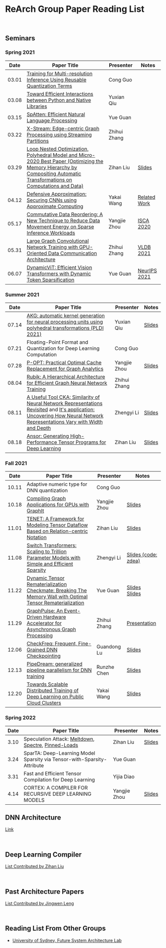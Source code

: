 ReArch Group Paper Reading List
===============================

 

Seminars
--------

### Spring 2021

|**Date**| **Paper Title**                                                           | **Presenter** | **Notes** |
|--------|---------------------------------------------------------------------------|---------------|-----------|
| 03.01  | [Training for Multi-resolution Inference Using Reusable Quantization Terms](http://www.eecs.harvard.edu/~htk/publication/2021-asplos-zhang-mcdanel-kung-dong.pdf) | Cong Guo      |           |
| 03.08  | [Toward Efficient Interactions between Python and Native Libraries](https://github.com/usyd-fsalab/ReadingList/blob/main/pdf/asplos21-paper586.pdf) | Yuxian Qiu | |
| 03.15  | [SpAtten: Efficient Natural Language Processing](https://hanlab.mit.edu/projects/spatten/) | Yue Guan | |
| 03.22  | [X-Stream: Edge-centric Graph Processing using Streaming Partitions](https://github.com/bindscha/x-stream) | Zhihui Zhang | |
| 03.29  | [Loop Nested Optimization, Polyhedral Model and Micro-2020 Best Paper (Optimizing the Memory Hierarchy by Compositing Automatic Transformations on Computations and Data)](https://ieeexplore.ieee.org/document/9251965) | Zihan Liu | [Slides](https://1drv.ms/p/s!AhjvDaw8hwGhnxs4_fr_F4Nazto9?e=7sEqQQ) |
| 04.12  | [Defensive Approximation: Securing CNNs using Approximate Computing](https://www.cs.ucr.edu/~nael/pubs/asplos21.pdf) | Yakai Wang | [Related Work](https://ieeexplore.ieee.org/document/6387646) |
| 05.17  | [Commutative Data Reordering: A New Technique to Reduce Data Movement Energy on Sparse Inference Workloads](https://www.osti.gov/servlets/purl/1781776) | Yangjie Zhou | [ISCA 2020](https://jbox.sjtu.edu.cn/l/MFg8AR) |
| 05.31  | [Large Graph Convolutional Network Training with GPU-Oriented Data Communication Architecture](http://vldb.org/pvldb/vol14/p2087-min.pdf) | Zhihui Zhang | [VLDB 2021](https://www.davidmin.net/assets/slides/pyd.pdf) |
| 06.07  | [DynamicViT: Efficient Vision Transformers with Dynamic Token Sparsification](https://proceedings.neurips.cc/paper/2021/file/747d3443e319a22747fbb873e8b2f9f2-Paper.pdf) | Yue Guan | [NeurIPS 2021](https://dynamicvit.ivg-research.xyz/) |


### Summer 2021

|**Date**| **Paper Title**                                                           | **Presenter** | **Notes** |
|--------|---------------------------------------------------------------------------|---------------|-----------|
| 07.14  | [AKG: automatic kernel generation for neural processing units using polyhedral transformations (PLDI 2021)](https://dl.acm.org/doi/pdf/10.1145/3453483.3454106) | Yuxian Qiu | [Slides](https://www.di.ens.fr/~zhaojie/pldi2021-presentation) |
| 07.21  | Floating-Point Format and Quantization for Deep Learning Computation | Cong Guo  |  |
| 07.28  | [P-OPT: Practical Optimal Cache Replacement for Graph Analytics](https://brandonlucia.com/pubs/POPT_HPCA21_CameraReady.pdf) | Yangjie Zhou | [Slides](https://jbox.sjtu.edu.cn/l/u15Q1m) |
| 08.04  | [Rubik: A Hierarchical Architecture for Efficient Graph Neural Network Training](https://ieeexplore.ieee.org/abstract/document/9428002/) | Zhihui Zhang |  |
| 08.11  | [A Useful Tool CKA: Similarity of Neural Network Representations Revisited](https://arxiv.org/abs/1905.00414) and [It's application: Uncovering How Neural Network Representations Vary with Width and Depth](https://arxiv.org/abs/2010.15327) | Zhengyi Li | [Slides](https://jbox.sjtu.edu.cn/l/LFlrY5) |
| 08.18  | [Ansor: Generating High-Performance Tensor Programs for Deep Learning](https://www.usenix.org/conference/osdi20/presentation/zheng) | Zihan Liu | [Slides](https://1drv.ms/p/s!AhjvDaw8hwGhtngBEMy48hSSgEEU?e=lnadKt) |

### Fall 2021

|**Date**| **Paper Title**                                                           | **Presenter** | **Notes** |
|--------|---------------------------------------------------------------------------|---------------|-----------|
| 10.11  | Adaptive numeric type for DNN quantization | Cong Guo | |
| 10.18  | [Compiling Graph Applications for GPUs with GraphIt](https://graphit-lang.org/index) | Yangjie Zhou | [Slides](https://intimeand.space/docs/CGO21-G2.pdf) |
| 11.01  | [TENET: A Framework for Modeling Tensor Dataflow Based on Relation-centric Notation](https://ieeexplore.ieee.org/document/9499903) | Zihan Liu | [Slides](https://1drv.ms/p/s!AhjvDaw8hwGhtxk_WtypKJSnhSW0?e=iqLEIh) |
| 11.08  | [Switch Transformers: Scaling to Trillion Parameter Models with Simple and Efficient Sparsity](https://arxiv.org/abs/2101.03961) | Zhengyi Li | [Slides (code: zdea)](https://pan.baidu.com/s/13dRMZzVwYV4PGcaCAVrZug) | 
| 11.22  | [Dynamic Tensor Rematerialization](https://arxiv.org/abs/2006.09616)  <br /> [Checkmate: Breaking The Memory Wall with Optimal Tensor Rematerialization](https://arxiv.org/abs/2006.09616)| Yue Guan | [Slides](https://www.parasjain.com/projects/20checkmate/checkmate_mlsys_slides.pdf) <br />[Slides](https://marisa.moe/resources/DTR.pptx) | 
| 11.29  | [GraphPulse: An Event-Driven Hardware Accelerator for Asynchronous Graph Processing](https://shafiur.me/publication/rahman-graphpulse-micro-2020/rahman-graphpulse-micro-2020.pdf)| Zhihui Zhang | [Presentation](https://www.youtube.com/watch?v=olhBDSa7xVE)| 
| 12.06  | [CheckFreq: Frequent, Fine-Grained DNN Checkpointing](https://www.usenix.org/system/files/fast21-mohan.pdf)| Guandong Lu | [Slides](https://www.usenix.org/sites/default/files/conference/protected-files/fast21_slides_mohan.pdf)| 
| 12.13  | [PipeDream: generalized pipeline parallelism for DNN training](https://dl.acm.org/doi/10.1145/3341301.3359646)| Runzhe Chen | [Slides](https://jbox.sjtu.edu.cn/l/H1RivF)| 
| 12.20  | [Towards Scalable Distributed Training of Deep Learning on Public Cloud Clusters](https://proceedings.mlsys.org/paper/2021/file/8613985ec49eb8f757ae6439e879bb2a-Paper.pdf)| Yakai Wang | [Slides](https://jbox.sjtu.edu.cn/l/y18DmN)| 

### Spring 2022

|**Date**| **Paper Title**                                                           | **Presenter** | **Notes** |
|--------|---------------------------------------------------------------------------|---------------|-----------|
| 3.10  | Speculation Attack:  [Meltdown](https://www.usenix.org/conference/usenixsecurity18/presentation/lipp), [Spectre](https://ieeexplore.ieee.org/document/8835233), [Pinned-Loads](https://dl.acm.org/doi/10.1145/3503222.3507724) | Zihan Liu | [Slides](https://www.icloud.com.cn/keynote/0ccG6xZVn7bYlTEwcL42c8UMw#Seminar) |
| 3.24 | SparTA: Deep-Learning Model Sparsity via Tensor-with-Sparsity-Attribute | Yue Guan | |
| 3.31 | Fast and Efficient Tensor Compilation for Deep Learning | Yijia Diao | |
| 4.14 | CORTEX: A COMPILER FOR RECURSIVE DEEP LEARNING MODELS | Yangjie Zhou | [Slides](https://slideslive.com/38952764) |

DNN Architecture
----------------

[Link](Architecture/DNNAccelerator.md)

 

Deep Learning Compiler
----------------------

[List Contributed by Zihan Liu](DeepLearningCompiler/DLPaperList.md)

 

Past Architecture Papers
------------------------

[List Contributed by Jingwen Leng](Architecture/PAST.md)

 

Reading List From Other Groups
------------------------------

-   [University of Sydney, Future System Architecture
    Lab](https://github.com/usyd-fsalab/ReadingList)
